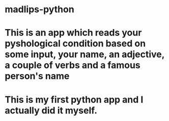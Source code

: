# madlips-python
# This is an app which reads your pyshological condition based on some input, your name, an adjective, a couple of verbs and a famous person's name
# This is my first python app and I actually did it myself.